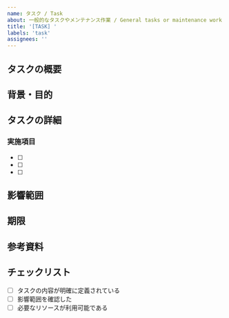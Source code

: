 ```yaml
---
name: タスク / Task
about: 一般的なタスクやメンテナンス作業 / General tasks or maintenance work
title: '[TASK] '
labels: 'task'
assignees: ''
---
```


## タスクの概要

<!-- 実施するタスクについて簡潔に説明してください -->

## 背景・目的

<!-- なぜこのタスクが必要なのか、背景や目的を説明してください -->

## タスクの詳細

<!-- 具体的に何をするのか、詳細に記載してください -->

### 実施項目

- [ ]
- [ ]
- [ ]

## 影響範囲

<!-- このタスクによって影響を受ける部分を記載してください -->

## 期限

<!-- タスクの期限がある場合は記載してください -->

## 参考資料

<!-- 関連するドキュメントやリンクがあれば記載してください -->

## チェックリスト

- [ ] タスクの内容が明確に定義されている
- [ ] 影響範囲を確認した
- [ ] 必要なリソースが利用可能である
